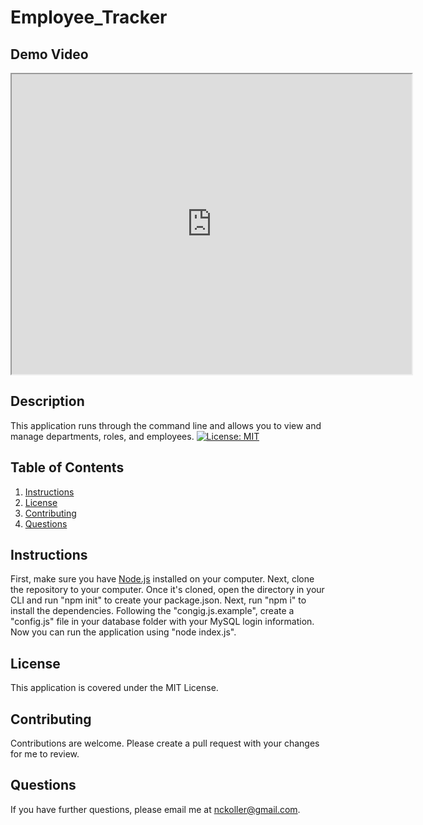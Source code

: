 # Employee_Tracker

## Demo Video

<iframe src="https://drive.google.com/file/d/1WKQsZcAdrmydY0HYuznkeyeBtZdWpfyN/preview" width="640" height="480"></iframe>

## Description

This application runs through the command line and allows you to view and manage departments, roles, and employees. [![License: MIT](https://img.shields.io/badge/License-MIT-yellow.svg)](https://opensource.org/licenses/MIT)

## Table of Contents

1. [Instructions](#instructions)
2. [License](#license)
3. [Contributing](#contributing)
4. [Questions](#questions)

## Instructions

First, make sure you have [Node.js](https://nodejs.org/en/) installed on your computer. Next, clone the repository to your computer. Once it's cloned, open the directory in your CLI and run "npm init" to create your package.json. Next, run "npm i" to install the dependencies. Following the "congig.js.example", create a "config.js" file in your database folder with your MySQL login information. Now you can run the application using "node index.js".

## License

This application is covered under the MIT License.

## Contributing

Contributions are welcome. Please create a pull request with your changes for me to review.

## Questions

If you have further questions, please email me at nckoller@gmail.com.
